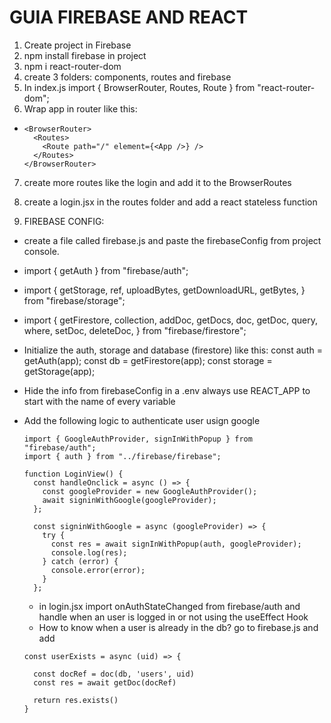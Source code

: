 # GUIA FIREBASE AND REACT

1. Create project in Firebase
2. npm install firebase in project
3. npm i react-router-dom
4. create 3 folders: components, routes and firebase
5. In index.js import { BrowserRouter, Routes, Route } from "react-router-dom";
6. Wrap app in router like this:

- ```
  <BrowserRouter>
    <Routes>
      <Route path="/" element={<App />} />
    </Routes>
  </BrowserRouter>
  ```

7. create more routes like the login and add it to the BrowserRoutes
8. create a login.jsx in the routes folder and add a react stateless function

9. FIREBASE CONFIG:

- create a file called firebase.js and paste the firebaseConfig from project console.
- import { getAuth } from "firebase/auth";
- import {
  getStorage,
  ref,
  uploadBytes,
  getDownloadURL,
  getBytes,
  } from "firebase/storage";
- import {
  getFirestore,
  collection,
  addDoc,
  getDocs,
  doc,
  getDoc,
  query,
  where,
  setDoc,
  deleteDoc,
  } from "firebase/firestore";

- Initialize the auth, storage and database (firestore) like this:
  const auth = getAuth(app);
  const db = getFirestore(app);
  const storage = getStorage(app);

- Hide the info from firebaseConfig in a .env always use REACT_APP to start with the name of every variable

- Add the following logic to authenticate user usign google

  ```
  import { GoogleAuthProvider, signInWithPopup } from "firebase/auth";
  import { auth } from "../firebase/firebase";

  function LoginView() {
    const handleOnclick = async () => {
      const googleProvider = new GoogleAuthProvider();
      await signinWithGoogle(googleProvider);
    };

    const signinWithGoogle = async (googleProvider) => {
      try {
        const res = await signInWithPopup(auth, googleProvider);
        console.log(res);
      } catch (error) {
        console.error(error);
      }
    };
  ```

  - in login.jsx import onAuthStateChanged from firebase/auth and handle when an user is logged in or not using the useEffect Hook
  - How to know when a user is already in the db? go to firebase.js and add

  ```
  const userExists = async (uid) => {

    const docRef = doc(db, 'users', uid)
    const res = await getDoc(docRef)

    return res.exists()
  }
  ```
